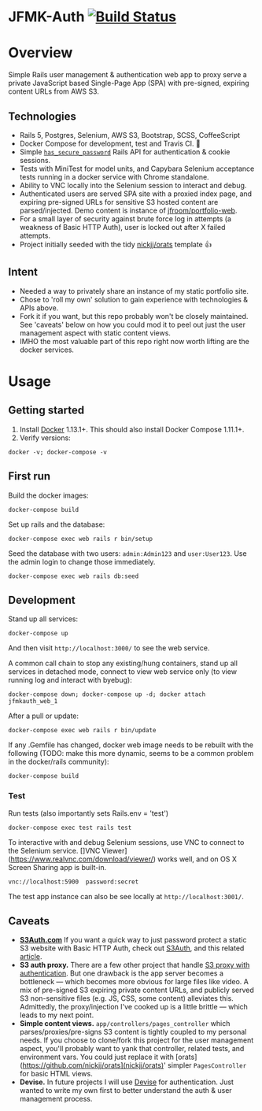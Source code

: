 JFMK-Auth [![Build Status](https://travis-ci.org/jfroom/jfmk-auth.svg?branch=master)](https://travis-ci.org/jfroom/jfmk-auth)
==========

# Overview
Simple Rails user management & authentication web app to proxy serve a private JavaScript based Single-Page App (SPA) with pre-signed, expiring content URLs from AWS S3.
 
## Technologies

- Rails 5, Postgres, Selenium, AWS S3, Bootstrap, SCSS, CoffeeScript 
- Docker Compose for development, test and Travis CI. :tada: 
- Simple [`has_secure_password`](http://api.rubyonrails.org/classes/ActiveModel/SecurePassword/ClassMethods.html) Rails API for authentication & cookie sessions.
- Tests with MiniTest for model units, and Capybara Selenium acceptance tests running in a docker service with Chrome standalone.
- Ability to VNC locally into the Selenium session to interact and debug.
- Authenticated users are served SPA site with a proxied index page, and expiring pre-signed URLs for sensitive S3 hosted content are parsed/injected. Demo content is instance of [jfroom/portfolio-web](//github.com/jfroom/portfolio-web).
- For a small layer of security against brute force log in attempts (a weakness of Basic HTTP Auth), user is locked out after X failed attempts.
- Project initially seeded with the tidy [nickjj/orats](nickjj/orats) template :thumbsup:

## Intent

- Needed a way to privately share an instance of my static portfolio site. 
- Chose to 'roll my own' solution to gain experience with technologies & APIs above.
- Fork it if you want, but this repo probably won't be closely maintained. See 'caveats' below on how you could mod it to peel out just the user management aspect with static content views.
- IMHO the most valuable part of this repo right now worth lifting are the docker services.

# Usage

## Getting started

1. Install [Docker](https://www.docker.com/) 1.13.1+. This should also install Docker Compose 1.11.1+.
2. Verify versions: 
```
docker -v; docker-compose -v
```

## First run

Build the docker images:
```
docker-compose build
```

Set up rails and the database:
```
docker-compose exec web rails r bin/setup
```

Seed the database with two users: `admin:Admin123` and `user:User123`. Use the admin login to change those immediately.
```
docker-compose exec web rails db:seed
```

## Development 

Stand up all services:
```
docker-compose up
```
And then visit `http://localhost:3000/` to see the web service.

A common call chain to stop any existing/hung containers, stand up all services in detached mode, connect to view 
web service only (to view running log and interact with byebug):
```
docker-compose down; docker-compose up -d; docker attach jfmkauth_web_1

```

After a pull or update:
```
docker-compose exec web rails r bin/update
```

If any .Gemfile has changed, docker web image needs to be rebuilt with the following (TODO: make this more dynamic, seems to be a common problem in the docker/rails community):
```
docker-compose build
```

### Test

Run tests (also importantly sets Rails.env = 'test')
```
docker-compose exec test rails test
```

To interactive with and debug Selenium sessions, use VNC to connect to the Selenium service. []VNC Viewer](https://www.realvnc.com/download/viewer/) works well, and on OS X Screen Sharing app is built-in.
```
vnc://localhost:5900  password:secret
```

The test app instance can also be see locally at `http://localhost:3001/`.

## Caveats

- __[S3Auth.com](http://s3auth.com)__ If you want a quick way to just password protect a static S3 website with Basic HTTP Auth, check out [S3Auth](https://github.com/yegor256/s3auth), and this related [article](http://www.yegor256.com/2014/04/21/s3-http-basic-auth.html).
- __S3 auth proxy.__ There are a few other project that handle [S3 proxy with authentication](https://www.google.com/search?q=s3+proxy+auth). But one drawback is the app server becomes a bottleneck — which becomes more obvious for large files like video. A mix of pre-signed S3 expiring private content URLs, and publicly served S3 non-sensitive files (e.g. JS, CSS, some content) alleviates this. Admittedly, the proxy/injection I've cooked up is a little brittle — which leads to my next point.
- __Simple content views.__ `app/controllers/pages_controller` which parses/proxies/pre-signs S3 content is tightly coupled to my personal needs. If you choose to clone/fork this project for the user management aspect, you'll probably want to yank that controller, related tests, and environment vars. You could just replace it with [orats](https://github.com/nickjj/orats](nickjj/orats)' simpler `PagesController` for basic HTML views.
- __Devise.__ In future projects I will use [Devise](https://github.com/plataformatec/devise) for authentication. Just wanted to write my own first to better understand the auth & user management process. 
